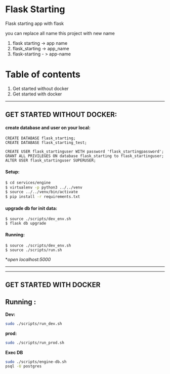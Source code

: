 # Flask Starting
Flask starting app with flask

you can replace all name this project with new name
1. flask starting -> app name
2. flask_starting -> app_name
3. flask-starting - > app-name


# Table of contents
1. Get started without docker
2. Get started with docker


<hr>

## GET STARTED WITHOUT DOCKER:
#### create database and user on your local: 
```
CREATE DATABASE flask_starting;
CREATE DATABASE flask_starting_test;

CREATE USER flask_startinguser WITH password 'flask_startingpassword';
GRANT ALL PRIVILEGES ON database flask_starting to flask_startinguser;
ALTER USER flask_startinguser SUPERUSER;
```


#### Setup:
```sh
$ cd services/engine
$ virtualenv -p python3 ../../venv
$ source ../../venv/bin/activate
$ pip install -r requirements.txt
```

#### upgrade db for init data:
```
$ source ./scripts/dev_env.sh
$ flask db upgrade
```


#### Running:
```
$ source ./scripts/dev_env.sh
$ source ./scripts/run.sh
```
**open localhost:5000*

<hr><hr>

## GET STARTED WITH DOCKER
## Running :
**Dev:**
```sh
sudo ./scripts/run_dev.sh
```
**prod:**
```sh
sudo ./scripts/run_prod.sh
```

**Exec DB**
```sh
sudo ./scripts/engine-db.sh
psql -U postgres
```



